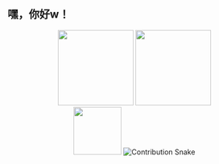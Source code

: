 ## 嘿，你好w！

<div align="center">

<img src="https://github-readme-stats.vercel.app/api?username=Xiaomichel&show_icons=true&theme=radical" height="150">
<img src="https://github-readme-stats.vercel.app/api/top-langs/?username=Xiaomichel&layout=compact&theme=radical" height="150">
<br/>

<img src="https://github-profile-trophy.vercel.app/?username=Xiaomichel&theme=radical&row=1&column=7" height="95">

<!-- Contribution Snake 动态图自适应主题 -->
<picture>
  <source srcset="https://raw.githubusercontent.com/Xiaomichel/Xiaomichel/output/github-contribution-grid-snake-dark.svg" media="(prefers-color-scheme: dark)">
  <img src="https://raw.githubusercontent.com/Xiaomichel/Xiaomichel/output/github-contribution-grid-snake-white.svg" alt="Contribution Snake" />
</picture>

</div>
